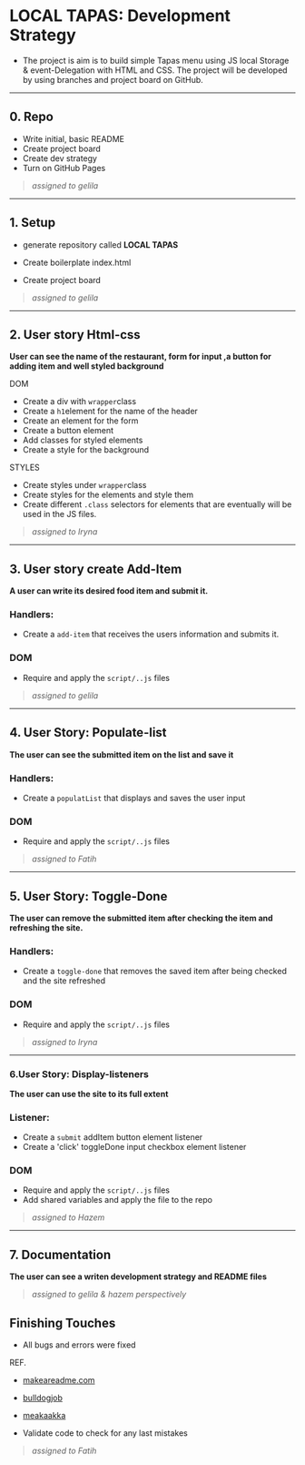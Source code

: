 # LOCAL TAPAS: Development Strategy

- The project is aim is to build simple Tapas menu  using JS local Storage & event-Delegation with HTML and CSS.
The project will be developed by using branches and project board on GitHub.


---

## 0. Repo

- Write initial, basic README
 - Create project board 
  - Create dev strategy
 - Turn on GitHub Pages

 
> *assigned to gelila*
---

## 1. Setup
- generate repository called **LOCAL TAPAS**
* Create boilerplate index.html
- Create project board

>*assigned to gelila*
---

## 2. User story Html-css 
 	
__User can see the name of the restaurant, form for input ,a button for adding item and well styled background__

DOM
-  Create a div with `wrapper`class
-  Create a `h1`element for the name of the header
-	Create an element for the form
-	Create a button element
-	Add classes for styled elements
- Create a style for the background



STYLES 
- Create styles under `wrapper`class
- Create styles for the elements and style them
- Create different `.class` selectors for elements 
that are eventually will be used in the JS files.

>*assigned to Iryna*
---


## 3.	User story  create Add-Item 
__A user can write  its desired food item and submit it.__


### Handlers:

* Create a `add-item` that receives the users information and submits it.



### DOM 
-	Require and apply the `script/..js` files

>*assigned to gelila*
---

## 4. User Story: Populate-list 

__The user can see the submitted item on the list and save it__

### Handlers:

* Create a `populatList` that displays and saves the user input

### DOM 
-	Require and apply the `script/..js` files

>*assigned to Fatih*
---
## 5. User Story: Toggle-Done

__The user can remove the submitted item after checking the item and refreshing the site.__

### Handlers:

* Create a `toggle-done` that removes the saved item after being checked and the site refreshed

### DOM 
-	Require and apply the `script/..js` files

>*assigned to Iryna*
---
### 6.User Story: Display-listeners

__The user can use the site to its full extent__

### Listener:

* Create a `submit` addItem button element listener 
* Create a 'click' toggleDone input checkbox element listener


### DOM 
-	Require and apply the `script/..js` files
- Add shared variables and apply the file to the repo

>*assigned to Hazem*
---


## 7. Documentation

__The user can see a writen development strategy and README files__


> *assigned to gelila & hazem perspectively*
## Finishing Touches

- All bugs and errors were fixed


REF.
-  [makeareadme.com](https://www.makeareadme.com/)

-  [bulldogjob](https://bulldogjob.com/news/449-how-to-write-a-good-readme-for-your-github-project)

-  [meakaakka](https://medium.com/@meakaakka/a-beginners-guide-to-writing-a-kickass-readme-7ac01da88ab3)

- Validate code to check for any last mistakes
>*assigned to Fatih*


